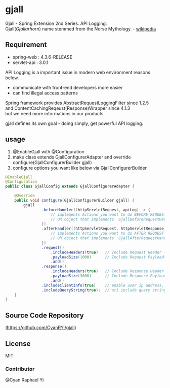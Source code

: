 # gjall
Gjall - Spring Extension 2nd Series. API Logging.<br/>
Gjall(_Gjallarhorn_) name stemmed from the Norse Mythology. - [wikipedia](https://en.wikipedia.org/wiki/Gjallarhorn)

## Requirement

* spring-web : 4.3.6-RELEASE
* servlet-api : 3.0.1

API Logging is a important issue in modern web environment reasons below.
* communicate with front-end developers more easier
* can find illegal access patterns

Spring framework provides AbstractRequestLoggingFilter since 1.2.5<br/>
and ContentCachingReqeust(Response)Wrapper since 4.1.3<br/>
but we need more informations in our products.

gjall defines its own goal - doing simply, get powerful API logging.

## usage
1. @EnableGjall with @Configuration
1. make class extends GjallConfigurerAdapter and override configure(GjallConfigurerBuilder gjall)
1. configure options you want like below via GjallConfigurerBuilder

```java
@EnableGjall
@Configuration
public class GjallConfig extends GjallConfigurerAdapter {

    @Override
    public void configure(GjallConfigurerBuilder gjall) {
        gjall
                .beforeHandler((httpServletRequest, apiLog) -> {
                    // implements Actions you want to do BEFORE REQUEST
                    // OR object that implements  GjallBeforeRequestHandler - default SimpleGjallBeforeRequestHandler
                })
                .afterHandler((httpServletRequest, httpServletResponse, apiLog) -> {
                    // implements Actions you want to do AFTER REQUEST
                    // OR object that implements  GjallAfterRequestHandler - default SimpleGjallAfterRequestHandler
                })
                .request()
                    .includeHeaders(true)   // Include Request Header - default false
                    .payloadSize(1000)      // Include Request Payload(Request Body). if set 0, payload not logging - default 0
                    .and()
                .response()
                    .includeHeaders(true)   // Include Response Header - default false
                    .payloadSize(3000)      // Include Response Payload(Response Body). if set 0, payload not logging - default 0
                    .and()
                .includeClientInfo(true)    // enable user ip address, userid, session id Logging - default false
                .includeQueryString(true);  // uri include query string - default true
    }
}
```



## Source Code Repository
(https://github.com/CyanRYi/gjall)


## License
MIT

### Contributor
@Cyan Raphael Yi

